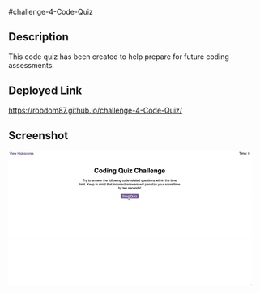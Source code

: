 #challenge-4-Code-Quiz

## Description

This code quiz has been created to help prepare for future coding assessments.

## Deployed Link

https://robdom87.github.io/challenge-4-Code-Quiz/

## Screenshot

![A user clicks through an interactive coding quiz, then enters initials to save the high score before resetting and starting over.](./Assets/04-web-apis-homework-demo.gif)